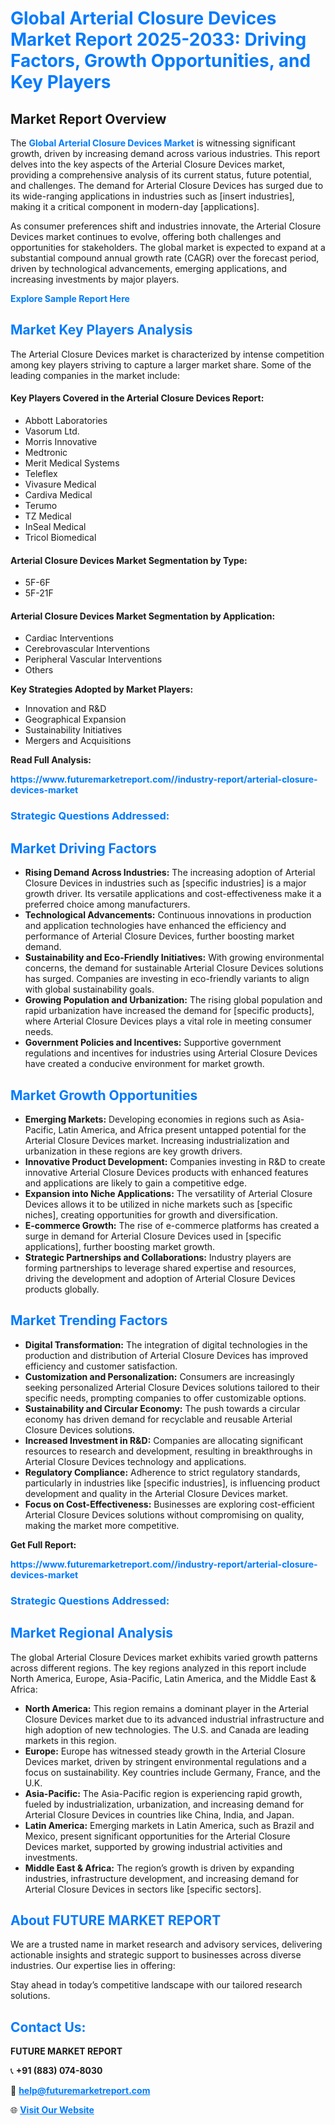 <h1 style="color: #007BFF;">Global Arterial Closure Devices Market Report 2025-2033: Driving Factors, Growth Opportunities, and Key Players</h1>

<section id="overview">
<h2>Market Report Overview</h2>
<p>The <a href="https://www.futuremarketreport.com//industry-report/arterial-closure-devices-market" style="color: #007BFF; text-decoration: none;"><strong>Global Arterial Closure Devices Market</strong></a> is witnessing significant growth, driven by increasing demand across various industries. This report delves into the key aspects of the Arterial Closure Devices market, providing a comprehensive analysis of its current status, future potential, and challenges. The demand for Arterial Closure Devices has surged due to its wide-ranging applications in industries such as [insert industries], making it a critical component in modern-day [applications].</p>
<p>As consumer preferences shift and industries innovate, the Arterial Closure Devices market continues to evolve, offering both challenges and opportunities for stakeholders. The global market is expected to expand at a substantial compound annual growth rate (CAGR) over the forecast period, driven by technological advancements, emerging applications, and increasing investments by major players.</p>
</section>

<section id="overview">
<p><a href="https://www.futuremarketreport.com//request-sample/reportId=78337" style="color: #007BFF; text-decoration: none;"><strong>Explore Sample Report Here</strong></a></p>
</section>

<section id="key-players">
<h2 style="color: #007BFF;">Market Key Players Analysis</h2>
<p>The Arterial Closure Devices market is characterized by intense competition among key players striving to capture a larger market share. Some of the leading companies in the market include:</p>
<h4>Key Players Covered in the Arterial Closure Devices Report:</h4>
<ul><li>Abbott Laboratories</li><li>Vasorum Ltd.</li><li>Morris Innovative</li><li>Medtronic</li><li>Merit Medical Systems</li><li>Teleflex</li><li>Vivasure Medical</li><li>Cardiva Medical</li><li>Terumo</li><li>TZ Medical</li><li>InSeal Medical</li><li>Tricol Biomedical</li></ul>
<h4>Arterial Closure Devices Market Segmentation by Type:</h4>
<ul><li>5F-6F</li><li>5F-21F</li></ul>

<h4>Arterial Closure Devices Market Segmentation by Application:</h4>
<ul><li>Cardiac Interventions</li><li>Cerebrovascular Interventions</li><li>Peripheral Vascular Interventions</li><li>Others</li></ul>
<p><strong>Key Strategies Adopted by Market Players:</strong></p>
<ul>
<li>Innovation and R&D</li>
<li>Geographical Expansion</li>
<li>Sustainability Initiatives</li>
<li>Mergers and Acquisitions</li>
</ul>
</section>

<section>
<p><strong>Read Full Analysis: </strong></p><a href="https://www.futuremarketreport.com//industry-report/arterial-closure-devices-market" style="color: #007BFF; text-decoration: none;"><strong>https://www.futuremarketreport.com//industry-report/arterial-closure-devices-market</strong></a>
<h3 style="color: #007BFF;">Strategic Questions Addressed:</h3>
</section>

<section id="driving-factors">
<h2 style="color: #007BFF;">Market Driving Factors</h2>
<ul>
<li><strong>Rising Demand Across Industries:</strong> The increasing adoption of Arterial Closure Devices in industries such as [specific industries] is a major growth driver. Its versatile applications and cost-effectiveness make it a preferred choice among manufacturers.</li>
<li><strong>Technological Advancements:</strong> Continuous innovations in production and application technologies have enhanced the efficiency and performance of Arterial Closure Devices, further boosting market demand.</li>
<li><strong>Sustainability and Eco-Friendly Initiatives:</strong> With growing environmental concerns, the demand for sustainable Arterial Closure Devices solutions has surged. Companies are investing in eco-friendly variants to align with global sustainability goals.</li>
<li><strong>Growing Population and Urbanization:</strong> The rising global population and rapid urbanization have increased the demand for [specific products], where Arterial Closure Devices plays a vital role in meeting consumer needs.</li>
<li><strong>Government Policies and Incentives:</strong> Supportive government regulations and incentives for industries using Arterial Closure Devices have created a conducive environment for market growth.</li>
</ul>
</section>

<section id="growth-opportunities">
<h2 style="color: #007BFF;">Market Growth Opportunities</h2>
<ul>
<li><strong>Emerging Markets:</strong> Developing economies in regions such as Asia-Pacific, Latin America, and Africa present untapped potential for the Arterial Closure Devices market. Increasing industrialization and urbanization in these regions are key growth drivers.</li>
<li><strong>Innovative Product Development:</strong> Companies investing in R&D to create innovative Arterial Closure Devices products with enhanced features and applications are likely to gain a competitive edge.</li>
<li><strong>Expansion into Niche Applications:</strong> The versatility of Arterial Closure Devices allows it to be utilized in niche markets such as [specific niches], creating opportunities for growth and diversification.</li>
<li><strong>E-commerce Growth:</strong> The rise of e-commerce platforms has created a surge in demand for Arterial Closure Devices used in [specific applications], further boosting market growth.</li>
<li><strong>Strategic Partnerships and Collaborations:</strong> Industry players are forming partnerships to leverage shared expertise and resources, driving the development and adoption of Arterial Closure Devices products globally.</li>
</ul>
</section>

<section id="trending-factors">
<h2 style="color: #007BFF;">Market Trending Factors</h2>
<ul>
<li><strong>Digital Transformation:</strong> The integration of digital technologies in the production and distribution of Arterial Closure Devices has improved efficiency and customer satisfaction.</li>
<li><strong>Customization and Personalization:</strong> Consumers are increasingly seeking personalized Arterial Closure Devices solutions tailored to their specific needs, prompting companies to offer customizable options.</li>
<li><strong>Sustainability and Circular Economy:</strong> The push towards a circular economy has driven demand for recyclable and reusable Arterial Closure Devices solutions.</li>
<li><strong>Increased Investment in R&D:</strong> Companies are allocating significant resources to research and development, resulting in breakthroughs in Arterial Closure Devices technology and applications.</li>
<li><strong>Regulatory Compliance:</strong> Adherence to strict regulatory standards, particularly in industries like [specific industries], is influencing product development and quality in the Arterial Closure Devices market.</li>
<li><strong>Focus on Cost-Effectiveness:</strong> Businesses are exploring cost-efficient Arterial Closure Devices solutions without compromising on quality, making the market more competitive.</li>
</ul>
</section>

<section>
<p><strong>Get Full Report: </strong></p><a href="https://www.futuremarketreport.com//industry-report/arterial-closure-devices-market" style="color: #007BFF; text-decoration: none;"><strong>https://www.futuremarketreport.com//industry-report/arterial-closure-devices-market</strong></a>
<h3 style="color: #007BFF;">Strategic Questions Addressed:</h3>
</section>


<section id="regional-analysis">
<h2 style="color: #007BFF;">Market Regional Analysis</h2>
<p>The global Arterial Closure Devices market exhibits varied growth patterns across different regions. The key regions analyzed in this report include North America, Europe, Asia-Pacific, Latin America, and the Middle East & Africa:</p>
<ul>
<li><strong>North America:</strong> This region remains a dominant player in the Arterial Closure Devices market due to its advanced industrial infrastructure and high adoption of new technologies. The U.S. and Canada are leading markets in this region.</li>
<li><strong>Europe:</strong> Europe has witnessed steady growth in the Arterial Closure Devices market, driven by stringent environmental regulations and a focus on sustainability. Key countries include Germany, France, and the U.K.</li>
<li><strong>Asia-Pacific:</strong> The Asia-Pacific region is experiencing rapid growth, fueled by industrialization, urbanization, and increasing demand for Arterial Closure Devices in countries like China, India, and Japan.</li>
<li><strong>Latin America:</strong> Emerging markets in Latin America, such as Brazil and Mexico, present significant opportunities for the Arterial Closure Devices market, supported by growing industrial activities and investments.</li>
<li><strong>Middle East & Africa:</strong> The region’s growth is driven by expanding industries, infrastructure development, and increasing demand for Arterial Closure Devices in sectors like [specific sectors].</li>
</ul>
</section>

<footer>
<h2 style="color: #007BFF;">About FUTURE MARKET REPORT</h2>
<p>We are a trusted name in market research and advisory services, delivering actionable insights and strategic support to businesses across diverse industries. Our expertise lies in offering:</p>

<p>Stay ahead in today’s competitive landscape with our tailored research solutions.</p>

<h2 style="color: #007BFF;">Contact Us:</h2>
<p><strong>FUTURE MARKET REPORT</strong></p>
<p>📞 <strong>+91 (883) 074-8030</strong></p>
<p>📧 <strong><a href="mailto:help@futuremarketreport.com" style="color: #007BFF;">help@futuremarketreport.com</a></strong></p>
<p>🌐 <strong><a href="https://www.futuremarketreport.com/" style="color: #007BFF;">Visit Our Website</a></strong></p>
</footer>